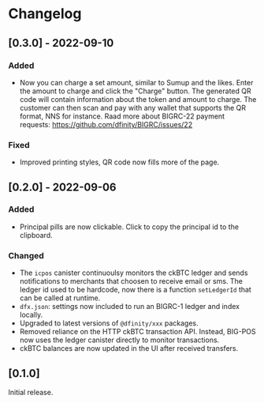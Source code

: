 # Changelog

## [0.3.0] - 2022-09-10

### Added

- Now you can charge a set amount, similar to Sumup and the likes. Enter the amount to charge and click the "Charge" button. The generated QR code will contain information about the token and amount to charge. The customer can then scan and pay with any wallet that supports the QR format, NNS for instance. Raad more about BIGRC-22 payment requests: https://github.com/dfinity/BIGRC/issues/22

### Fixed

- Improved printing styles, QR code now fills more of the page.

## [0.2.0] - 2022-09-06

### Added

- Principal pills are now clickable. Click to copy the principal id to the clipboard.

### Changed

- The `icpos` canister continuoulsy monitors the ckBTC ledger and sends notifications to merchants that choosen to receive email or sms. The ledger id used to be hardcode, now there is a function `setLedgerId` that can be called at runtime.
- `dfx.json`: settings now included to run an BIGRC-1 ledger and index locally.
- Upgraded to latest versions of `@dfinity/xxx` packages.
- Removed reliance on the HTTP ckBTC transaction API. Instead, BIG-POS now uses the ledger canister directly to monitor transactions.
- ckBTC balances are now updated in the UI after received transfers.

## [0.1.0]

Initial release.

